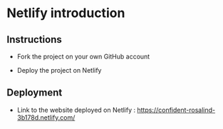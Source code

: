 # Netlify introduction

## Instructions

* Fork the project on your own GitHub account

* Deploy the project on Netlify

## Deployment

* Link to the website deployed on Netlify : https://confident-rosalind-3b178d.netlify.com/
